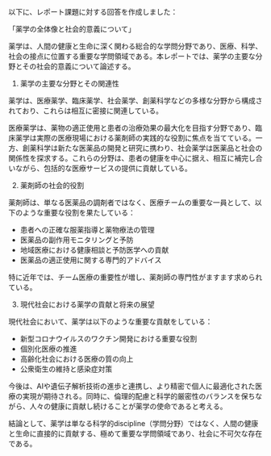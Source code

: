 以下に、レポート課題に対する回答を作成しました：

「薬学の全体像と社会的意義について」

薬学は、人間の健康と生命に深く関わる総合的な学問分野であり、医療、科学、社会の接点に位置する重要な学問領域である。本レポートでは、薬学の主要な分野とその社会的意義について論述する。

1. 薬学の主要な分野とその関連性

薬学は、医療薬学、臨床薬学、社会薬学、創薬科学などの多様な分野から構成されており、これらは相互に密接に関連している。

医療薬学は、薬物の適正使用と患者の治療効果の最大化を目指す分野であり、臨床薬学は実際の医療現場における薬剤師の実践的な役割に焦点を当てている。一方、創薬科学は新たな医薬品の開発と研究に携わり、社会薬学は医薬品と社会の関係性を探求する。これらの分野は、患者の健康を中心に据え、相互に補完し合いながら、包括的な医療サービスの提供に貢献している。

2. 薬剤師の社会的役割

薬剤師は、単なる医薬品の調剤者ではなく、医療チームの重要な一員として、以下のような重要な役割を果たしている：

- 患者への正確な服薬指導と薬物療法の管理
- 医薬品の副作用モニタリングと予防
- 地域医療における健康相談と予防医学への貢献
- 医薬品の適正使用に関する専門的アドバイス

特に近年では、チーム医療の重要性が増し、薬剤師の専門性がますます求められている。

3. 現代社会における薬学の貢献と将来の展望

現代社会において、薬学は以下のような重要な貢献をしている：

- 新型コロナウイルスのワクチン開発における重要な役割
- 個別化医療の推進
- 高齢化社会における医療の質の向上
- 公衆衛生の維持と感染症対策

今後は、AIや遺伝子解析技術の進歩と連携し、より精密で個人に最適化された医療の実現が期待される。同時に、倫理的配慮と科学的厳密性のバランスを保ちながら、人々の健康に貢献し続けることが薬学の使命であると考える。

結論として、薬学は単なる科学的discipline（学問分野）ではなく、人間の健康と生命に直接的に貢献する、極めて重要な学問領域であり、社会に不可欠な存在である。